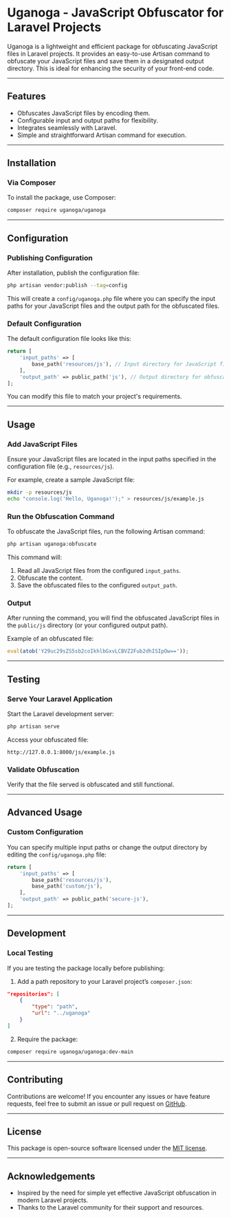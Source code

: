 
# Uganoga - JavaScript Obfuscator for Laravel Projects

Uganoga is a lightweight and efficient package for obfuscating JavaScript files in Laravel projects. It provides an easy-to-use Artisan command to obfuscate your JavaScript files and save them in a designated output directory. This is ideal for enhancing the security of your front-end code.

---

## Features

- Obfuscates JavaScript files by encoding them.
- Configurable input and output paths for flexibility.
- Integrates seamlessly with Laravel.
- Simple and straightforward Artisan command for execution.

---

## Installation

### Via Composer

To install the package, use Composer:

```bash
composer require uganoga/uganoga
```

---

## Configuration

### Publishing Configuration

After installation, publish the configuration file:

```bash
php artisan vendor:publish --tag=config
```

This will create a `config/uganoga.php` file where you can specify the input paths for your JavaScript files and the output path for the obfuscated files.

### Default Configuration

The default configuration file looks like this:

```php
return [
    'input_paths' => [
        base_path('resources/js'), // Input directory for JavaScript files
    ],
    'output_path' => public_path('js'), // Output directory for obfuscated files
];
```

You can modify this file to match your project's requirements.

---

## Usage

### Add JavaScript Files

Ensure your JavaScript files are located in the input paths specified in the configuration file (e.g., `resources/js`).

For example, create a sample JavaScript file:

```bash
mkdir -p resources/js
echo "console.log('Hello, Uganoga!');" > resources/js/example.js
```

### Run the Obfuscation Command

To obfuscate the JavaScript files, run the following Artisan command:

```bash
php artisan uganoga:obfuscate
```

This command will:
1. Read all JavaScript files from the configured `input_paths`.
2. Obfuscate the content.
3. Save the obfuscated files to the configured `output_path`.

### Output

After running the command, you will find the obfuscated JavaScript files in the `public/js` directory (or your configured output path).

Example of an obfuscated file:

```javascript
eval(atob('Y29uc29sZS5sb2coIkhlbGxvLCBVZ2Fub2dhISIpOw=='));
```

---

## Testing

### Serve Your Laravel Application

Start the Laravel development server:

```bash
php artisan serve
```

Access your obfuscated file:

```
http://127.0.0.1:8000/js/example.js
```

### Validate Obfuscation

Verify that the file served is obfuscated and still functional.

---

## Advanced Usage

### Custom Configuration

You can specify multiple input paths or change the output directory by editing the `config/uganoga.php` file:

```php
return [
    'input_paths' => [
        base_path('resources/js'),
        base_path('custom/js'),
    ],
    'output_path' => public_path('secure-js'),
];
```

---

## Development

### Local Testing

If you are testing the package locally before publishing:

1. Add a path repository to your Laravel project’s `composer.json`:

```json
"repositories": [
    {
        "type": "path",
        "url": "../uganoga"
    }
]
```

2. Require the package:

```bash
composer require uganoga/uganoga:dev-main
```

---

## Contributing

Contributions are welcome! If you encounter any issues or have feature requests, feel free to submit an issue or pull request on [GitHub](https://github.com/<your-username>/uganoga).

---

## License

This package is open-source software licensed under the [MIT license](LICENSE).

---

## Acknowledgements

- Inspired by the need for simple yet effective JavaScript obfuscation in modern Laravel projects.
- Thanks to the Laravel community for their support and resources.
